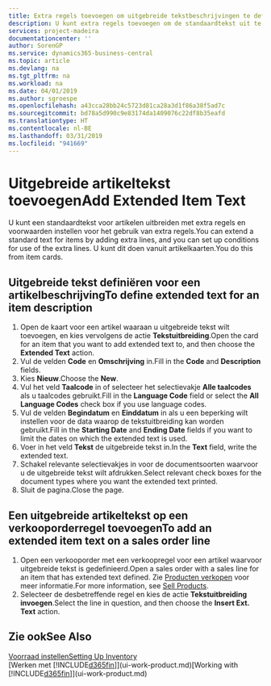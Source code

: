 ```yaml
---
title: Extra regels toevoegen om uitgebreide tekstbeschrijvingen te definiëren | Microsoft Docs
description: U kunt extra regels toevoegen om de standaardtekst uit te breiden die een artikel beschrijft.
services: project-madeira
documentationcenter: ''
author: SorenGP
ms.service: dynamics365-business-central
ms.topic: article
ms.devlang: na
ms.tgt_pltfrm: na
ms.workload: na
ms.date: 04/01/2019
ms.author: sgroespe
ms.openlocfilehash: a43cca28bb24c5723d81ca28a3d1f86a38f5ad7c
ms.sourcegitcommit: bd78a5d990c9e83174da1409076c22df8b35eafd
ms.translationtype: HT
ms.contentlocale: nl-BE
ms.lasthandoff: 03/31/2019
ms.locfileid: "941669"
---
```

# <a name="add-extended-item-text"></a><span data-ttu-id="ff3cd-103">Uitgebreide artikeltekst toevoegen</span><span class="sxs-lookup"><span data-stu-id="ff3cd-103">Add Extended Item Text</span></span>
<span data-ttu-id="ff3cd-104">U kunt een standaardtekst voor artikelen uitbreiden met extra regels en voorwaarden instellen voor het gebruik van extra regels.</span><span class="sxs-lookup"><span data-stu-id="ff3cd-104">You can extend a standard text for items by adding extra lines, and you can set up conditions for use of the extra lines.</span></span> <span data-ttu-id="ff3cd-105">U kunt dit doen vanuit artikelkaarten.</span><span class="sxs-lookup"><span data-stu-id="ff3cd-105">You do this from item cards.</span></span>

## <a name="to-define-extended-text-for-an-item-description"></a><span data-ttu-id="ff3cd-106">Uitgebreide tekst definiëren voor een artikelbeschrijving</span><span class="sxs-lookup"><span data-stu-id="ff3cd-106">To define extended text for an item description</span></span>
1. <span data-ttu-id="ff3cd-107">Open de kaart voor een artikel waaraan u uitgebreide tekst wilt toevoegen, en kies vervolgens de actie **Tekstuitbreiding**.</span><span class="sxs-lookup"><span data-stu-id="ff3cd-107">Open the card for an item that you want to add extended text to, and then choose the **Extended Text** action.</span></span>
2. <span data-ttu-id="ff3cd-108">Vul de velden **Code** en **Omschrijving** in.</span><span class="sxs-lookup"><span data-stu-id="ff3cd-108">Fill in the **Code** and **Description** fields.</span></span>
3. <span data-ttu-id="ff3cd-109">Kies **Nieuw**.</span><span class="sxs-lookup"><span data-stu-id="ff3cd-109">Choose the **New**.</span></span>
4. <span data-ttu-id="ff3cd-110">Vul het veld **Taalcode** in of selecteer het selectievakje **Alle taalcodes** als u taalcodes gebruikt.</span><span class="sxs-lookup"><span data-stu-id="ff3cd-110">Fill in the **Language Code** field or select the **All Language Codes** check box if you use language codes.</span></span>
5. <span data-ttu-id="ff3cd-111">Vul de velden **Begindatum** en **Einddatum** in als u een beperking wilt instellen voor de data waarop de tekstuitbreiding kan worden gebruikt.</span><span class="sxs-lookup"><span data-stu-id="ff3cd-111">Fill in the **Starting Date** and **Ending Date** fields if you want to limit the dates on which the extended text is used.</span></span>
6. <span data-ttu-id="ff3cd-112">Voer in het veld **Tekst** de uitgebreide tekst in.</span><span class="sxs-lookup"><span data-stu-id="ff3cd-112">In the **Text** field, write the extended text.</span></span>
7. <span data-ttu-id="ff3cd-113">Schakel relevante selectievakjes in voor de documentsoorten waarvoor u de uitgebreide tekst wilt afdrukken.</span><span class="sxs-lookup"><span data-stu-id="ff3cd-113">Select relevant check boxes for the document types where you want the extended text printed.</span></span>
8. <span data-ttu-id="ff3cd-114">Sluit de pagina.</span><span class="sxs-lookup"><span data-stu-id="ff3cd-114">Close the page.</span></span>

## <a name="to-add-an-extended-item-text-on-a-sales-order-line"></a><span data-ttu-id="ff3cd-115">Een uitgebreide artikeltekst op een verkooporderregel toevoegen</span><span class="sxs-lookup"><span data-stu-id="ff3cd-115">To add an extended item text on a sales order line</span></span>
1. <span data-ttu-id="ff3cd-116">Open een verkooporder met een verkoopregel voor een artikel waarvoor uitgebreide tekst is gedefinieerd.</span><span class="sxs-lookup"><span data-stu-id="ff3cd-116">Open a sales order with a sales line for an item that has extended text defined.</span></span> <span data-ttu-id="ff3cd-117">Zie [Producten verkopen](sales-how-sell-products.md) voor meer informatie.</span><span class="sxs-lookup"><span data-stu-id="ff3cd-117">For more information, see [Sell Products](sales-how-sell-products.md).</span></span>
2. <span data-ttu-id="ff3cd-118">Selecteer de desbetreffende regel en kies de actie **Tekstuitbreiding invoegen**.</span><span class="sxs-lookup"><span data-stu-id="ff3cd-118">Select the line in question, and then choose the **Insert Ext. Text** action.</span></span>

## <a name="see-also"></a><span data-ttu-id="ff3cd-119">Zie ook</span><span class="sxs-lookup"><span data-stu-id="ff3cd-119">See Also</span></span>
[<span data-ttu-id="ff3cd-120">Voorraad instellen</span><span class="sxs-lookup"><span data-stu-id="ff3cd-120">Setting Up Inventory</span></span>](inventory-setup-inventory.md)  
<span data-ttu-id="ff3cd-121">[Werken met [!INCLUDE[d365fin](includes/d365fin_md.md)]](ui-work-product.md)</span><span class="sxs-lookup"><span data-stu-id="ff3cd-121">[Working with [!INCLUDE[d365fin](includes/d365fin_md.md)]](ui-work-product.md)</span></span>
